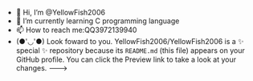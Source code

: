 - 👋 Hi, I’m @YellowFish2006
- 🌱 I’m currently learning C programming language
- 📫 How to reach me:QQ3972139940
- (●'◡'●) Look foward to you.
YellowFish2006/YellowFish2006 is a ✨ special ✨ repository because its `README.md` (this file) appears on your GitHub profile.
You can click the Preview link to take a look at your changes.
--->
